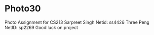 # Photo30
Photo Assignment for CS213
Sarpreet Singh Netid: ss4426
Three Peng NetID: sp2269
Good luck on project
